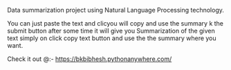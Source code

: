 Data summarization project using Natural Language Processing technology.

You can just paste the text and clicyou will copy and use the summary k the submit button after some time it will give you Summarization of the given text simply on click copy text button and use the the summary where you want.

Check it out @:- https://bkbibhesh.pythonanywhere.com/
